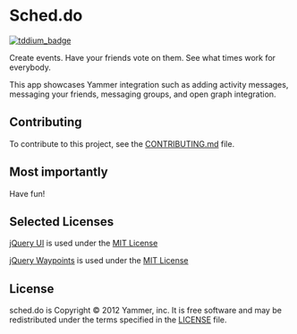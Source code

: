 Sched.do
========

[![tddium_badge](https://api.tddium.com/scheddo/sched.do/badges/2918.png)](https://api.tddium.com/scheddo/sched.do/suites/3697)

Create events. Have your friends vote on them. See what times work for
everybody.

This app showcases Yammer integration such as adding activity messages,
messaging your friends, messaging groups, and open graph integration.


Contributing
------------

To contribute to this project, see the [CONTRIBUTING.md](https://github.com/yammer/sched.do/blob/master/CONTRIBUTING.md) file.


Most importantly
----------------
Have fun!

Selected Licenses
-------------------------
[jQuery UI](http://jqueryui.com/) is used under the [MIT License](http://jquery-ui.googlecode.com/svn/tags/latest/MIT-LICENSE.txt)

[jQuery Waypoints](http://imakewebthings.com/jquery-waypoints/) is used under the [MIT License](https://github.com/imakewebthings/jquery-waypoints/blob/master/MIT-license.txt)

License
-------
sched.do is Copyright © 2012 Yammer, inc. It is free software and may be
redistributed under the terms specified in the [LICENSE](https://github.com/yammer/sched.do/blob/master/LICENSE) file.
